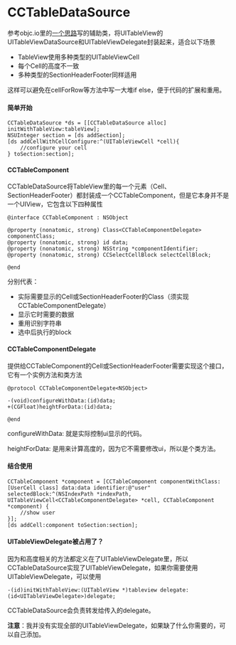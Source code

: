 # CCTableDataSource

参考objc.io里的[一个思路](https://www.objc.io/issues/1-view-controllers/table-views/#bridging-the-gap-between-model-objects-and-cells)写的辅助类，将UITableView的UITableViewDataSource和UITableViewDelegate封装起来，适合以下场景

* TableView使用多种类型的UITableViewCell
* 每个Cell的高度不一致
* 多种类型的SectionHeaderFooter同样适用

这样可以避免在cellForRow等方法中写一大堆if else，便于代码的扩展和重用。

#### 简单开始

	CCTableDataSource *ds = [[CCTableDataSource alloc] initWithTableView:tableView];
	NSUInteger section = [ds addSection];
	[ds addCellWithCellConfigure:^(UITableViewCell *cell){
		//configure your cell
	} toSection:section];
	
#### CCTableComponent

CCTableDataSource将TableView里的每一个元素（Cell、SectionHeaderFooter）都封装成一个CCTableComponent，但是它本身并不是一个UIView，它包含以下四种属性

	@interface CCTableComponent : NSObject

	@property (nonatomic, strong) Class<CCTableComponentDelegate> componentClass;
	@property (nonatomic, strong) id data;
	@property (nonatomic, strong) NSString *componentIdentifier;
	@property (nonatomic, strong) CCSelectCellBlock selectCellBlock;

	@end
	
分别代表：

* 实际需要显示的Cell或SectionHeaderFooter的Class（须实现CCTableComponentDelegate）
* 显示它时需要的数据
* 重用识别字符串
* 选中后执行的block

#### CCTableComponentDelegate

提供给CCTableComponent的Cell或SectionHeaderFooter需要实现这个接口，它有一个实例方法和类方法

	@protocol CCTableComponentDelegate<NSObject>
	
	-(void)configureWithData:(id)data;
	+(CGFloat)heightForData:(id)data;
	
	@end

configureWithData: 就是实际控制ui显示的代码。

heightForData: 是用来计算高度的，因为它不需要修改ui，所以是个类方法。

#### 结合使用

	CCTableComponent *component = [CCTableComponent componentWithClass:[UserCell class] data:data identifier:@"user" selectedBlock:^(NSIndexPath *indexPath, UITableViewCell<CCTableComponentDelegate> *cell, CCTableComponent *component) {
		//show user
	}];
    [ds addCell:component toSection:section];
    
#### UITableViewDelegate被占用了？

因为和高度相关的方法都定义在了UITableViewDelegate里，所以CCTableDataSource实现了UITableViewDelegate，如果你需要使用UITableViewDelegate，可以使用

	-(id)initWithTableView:(UITableView *)tableview delegate:(id<UITableViewDelegate>)delegate;
	

CCTableDataSource会负责转发给传入的delegate。

**注意**：我并没有实现全部的UITableViewDelegate，如果缺了什么你需要的，可以自己添加。

